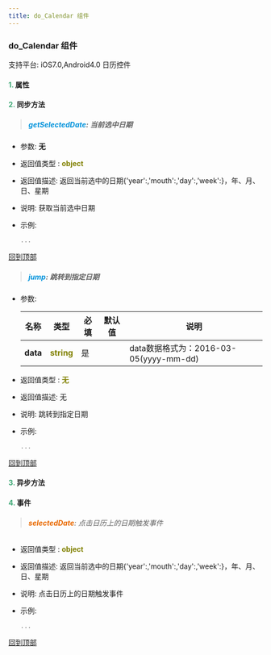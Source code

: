 ```yaml
---
title: do_Calendar 组件
---
```


### do_Calendar 组件

 支持平台: iOS7.0,Android4.0
 日历控件

#### <font color ='#40A977'>**1.**</font> 属性

#### <font color ='#40A977'>**2.**</font> 同步方法

>##### <font color ='#0092db'>**getSelectedDate**</font>: 当前选中日期

- 参数: **无**
- 返回值类型 : <font color ='#808000'>**object**</font>
- 返回值描述: 返回当前选中的日期{'year':,'mouth':,'day':,'week':}，年、月、日、星期
- 说明: 获取当前选中日期
- 示例:

  ```javascript
  ...

  ```

[回到顶部](#top)

>##### <font color ='#0092db'>**jump**</font>: 跳转到指定日期

- 参数:

  名称 | 类型 |必填|默认值|说明
  ---- |-------------  |--------------|--------|------
  **data** |<font color ='#808000'>**string**</font> | 是 | |data数据格式为：2016-03-05(yyyy-mm-dd)
- 返回值类型 : <font color ='#808000'>**无**</font>
- 返回值描述: 无
- 说明: 跳转到指定日期
- 示例:

  ```javascript
  ...

  ```

[回到顶部](#top)

#### <font color ='#40A977'>**3.**</font> 异步方法


#### <font color ='#40A977'>**4.**</font> 事件

>###### <font color ='#e96900'>**selectedDate**</font>: 点击日历上的日期触发事件

- 返回值类型 : <font color ='#808000'>**object**</font>
- 返回值描述: 返回当前选中的日期{'year':,'mouth':,'day':,'week':}，年、月、日、星期
- 说明: 点击日历上的日期触发事件
- 示例:

  ```javascript
  ...

  ```

[回到顶部](#top)


